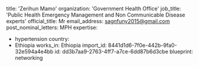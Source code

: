 title: 'Zerihun Mamo'
organization: 'Government Health Office'
job_title: 'Public Health Emergency Management and Non Communicable Disease experts'
official_title: Mr
email_address: sagnfuny2015@gmail.com
post_nominal_letters: MPH
expertise:
  - hypertension
country:
  - Ethiopia
works_in: Ethiopia
import_id: 8441d1d6-7f0e-442b-9fa0-32e594a4e4bb
id: dd3b7aa9-2763-4ff7-a7ce-6dd87b6d3cbe
blueprint: networking
